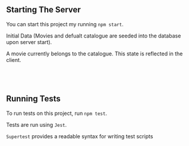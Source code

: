 ## Starting The Server

You can start this project my running `npm start`.

Initial Data (Movies and defualt catalogue are seeded into the database upon server start).

A movie currently belongs to the catalogue. This state is reflected in the client.

<div style="height:40px"></div>

## Running Tests

To run tests on this project, run `npm test`.

Tests are run using `Jest`.

`Supertest` provides a readable syntax for writing test scripts
